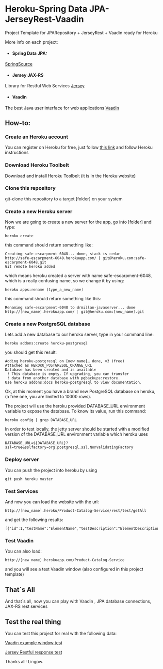 Heroku-Spring Data JPA-JerseyRest-Vaadin
=======================

Project Template for JPARepository + JerseyRest + Vaadin ready for Heroku

More info on each project:

* #### Spring Data JPA: 
<a href="http://blog.springsource.org/2011/02/10/getting-started-with-spring-data-jpa/">SpringSource</a>

* #### Jersey JAX-RS
Library for Restful Web Services
<a href="http://jersey.java.net/">Jersey</a>

* #### Vaadin
The best Java user interface for web applications
<a href="http://www.vaadin.com">Vaadin</a>



How-to:
-------------

### Create an Heroku account

You can register on Heroku for free, just follow [this link](www.heroku.com) and follow Heroku instructions

### Download Heroku Toolbelt

Download and install Heroku Toolbelt (it is in the Heroku website)

### Clone this repository

git-clone this repository to a target [folder] on your system

### Create a new Heroku server

Now we are going to create a new server for the app, go into [folder] and type:

	heroku create

this command should return something like:

	Creating safe-escarpment-6048... done, stack is cedar
	http://safe-escarpment-6048.herokuapp.com/ | git@heroku.com:safe-escarpment-6048.git
	Git remote heroku added

which means heroku created a server with name safe-escarpment-6048, which is a really confusing name, so we change it by using:

	heroku apps:rename [type_a_new_name]

this command should return something like this:

	Renaming safe-escarpment-6048 to drmillan-javaserver... done
	http://[new_name].herokuapp.com/ | git@heroku.com:[new_name].git

### Create a new PostgreSQL database

Lets add a new database to our heroku server, type in your command line:

	heroku addons:create heroku-postgresql

you should get this result:

	Adding heroku-postgresql on [new_name]… done, v3 (free)
	Attached as HEROKU_POSTGRESQL_ORANGE_URL
	Database has been created and is available
	 ! This database is empty. If upgrading, you can transfer
	 ! data from another database with pgbackups:restore.
	Use heroku addons:docs heroku-postgresql to view documentation.

Ok, at this moment you have a brand new PostgreSQL database on heroku, (a free one, you are limited to 10000 rows).

The project will use the heroku provided DATABASE_URL environment variable to expose the database.
To know its value, run this command:

	heroku config | grep DATABASE_URL
	
In order to test locally, the jetty server should be started with a modified version of the DATABASE_URL
environment variable which heroku uses

	DATABASE_URL=${DATABASE_URL}?ssl=true&sslfactory=org.postgresql.ssl.NonValidatingFactory

### Deploy server

You can push the project into heroku by using 

	git push heroku master


### Test Services

And now you can load the website with the url:

	http://[new_name].heroku/Product-Catalog-Service/rest/test/getAll

and get the following results:

	[{"id":1,"testName":"ElementName","testDescription":"ElementDescription"}]

### Test Vaadin

You can also load:

	http://[new_name].herokuapp.com/Product-Catalog-Service

and you will see a test Vaadin window (also configured in this project template)


## That´s All

And that´s all, now you can play with Vaadin , JPA database connections, JAX-RS rest services


## Test the real thing

You can test this project for real with the following data:

[Vaadin example window test](http://mscproductcatalog.herokuapp.com/Product-Catalog-Service)

[Jersey Restful response test](http://mscproductcatalog.herokuapp.com/Product-Catalog-Service/rest/products/getAll)

Thanks all!
Lingow.
